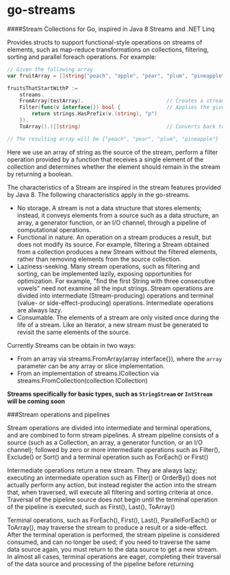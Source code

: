 # go-streams
####Stream Collections for Go, inspired in Java 8 Streams and .NET Linq

Provides structs to support functional-style operations on streams of elements, such as map-reduce transformations on collections, filtering, sorting and parallel foreach operations. For example:

```Go
// Given the following array
var fruitArray = []string{"peach", "apple", "pear", "plum", "pineapple", "banana", "kiwi", "orange"}

fruitsThatStartWithP :=
    streams.
    FromArray(testArray).                           // Creates a stream from the given array
    Filter(func(v interface{}) bool {               // Applies the given function filter
        return strings.HasPrefix(v.(string), "p")
    }).
    ToArray().([]string)                            // Converts back to an array

// The resulting array will be {"peach", "pear", "plum", "pineapple"}
```

Here we use an array of string as the source of the stream, perform a filter operation provided by a function that receives
a single element of the collection and determines whether the element should remain in the stream by returning a boolean.

The characteristics of a Stream are inspired in the stream features provided by Java 8. The following characteristics apply
in the go-streams.

- No storage. A stream is not a data structure that stores elements; instead, it conveys elements from a source such as a data structure, an array, a generator function, or an I/O channel, through a pipeline of computational operations.
- Functional in nature. An operation on a stream produces a result, but does not modify its source. For example, filtering a Stream obtained from a collection produces a new Stream without the filtered elements, rather than removing elements from the source collection.
- Laziness-seeking. Many stream operations, such as filtering and sorting, can be implemented lazily, exposing opportunities for optimization. For example, "find the first String with three consecutive vowels" need not examine all the input strings. Stream operations are divided into intermediate (Stream-producing) operations and terminal (value- or side-effect-producing) operations. Intermediate operations are always lazy.
- Consumable. The elements of a stream are only visited once during the life of a stream. Like an Iterator, a new stream must be generated to revisit the same elements of the source.

Currently Streams can be obtain in two ways:
- From an array via streams.FromArray(array interface{}), where the `array` parameter can be any array or slice implementation.
- From an implementation of streams.ICollection via streams.FromCollection(collection ICollection)

**Streams specifically for basic types, such as `StringStream` or `IntStream` will be coming soon**

###Stream operations and pipelines

Stream operations are divided into intermediate and terminal operations, and are combined to form stream pipelines. A stream pipeline consists of a source (such as a Collection, an array, a generator function, or an I/O channel); followed by zero or more intermediate operations such as Filter(), Exclude() or Sort() and a terminal operation such as ForEach() or First()

Intermediate operations return a new stream. They are always lazy; executing an intermediate operation such as Filter() or OrderBy() does not actually perform any action, but instead register the action into the stream that, when traversed, will execute all filtering and sorting criteria at once. Traversal of the pipeline source does not begin until the terminal operation of the pipeline is executed, such as First(), Last(), ToArray()

Terminal operations, such as ForEach(), First(), Last(), ParallelForEach() or ToArray(), may traverse the stream to produce a result or a side-effect. After the terminal operation is performed, the stream pipeline is considered consumed, and can no longer be used; if you need to traverse the same data source again, you must return to the data source to get a new stream. In almost all cases, terminal operations are eager, completing their traversal of the data source and processing of the pipeline before returning